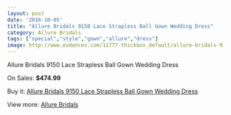 ```yaml
---
layout: post
date: '2016-10-05'
title: "Allure Bridals 9150 Lace Strapless Ball Gown Wedding Dress"
category: Allure Bridals
tags: ["special","style","gown","allure","dress"]
image: http://www.eudances.com/11777-thickbox_default/allure-bridals-9150-lace-strapless-ball-gown-wedding-dress.jpg
---
```

Allure Bridals 9150 Lace Strapless Ball Gown Wedding Dress

On Sales: **$474.99**
<a href="https://www.eudances.com/en/allure-bridals/3708-allure-bridals-9150-lace-strapless-ball-gown-wedding-dress.html"><amp-img layout="responsive" width="600" height="600" src="//www.eudances.com/11777-thickbox_default/allure-bridals-9150-lace-strapless-ball-gown-wedding-dress.jpg" alt="Allure Bridals 9150 Lace Strapless Ball Gown Wedding Dress 0" /></a>
<a href="https://www.eudances.com/en/allure-bridals/3708-allure-bridals-9150-lace-strapless-ball-gown-wedding-dress.html"><amp-img layout="responsive" width="600" height="600" src="//www.eudances.com/11778-thickbox_default/allure-bridals-9150-lace-strapless-ball-gown-wedding-dress.jpg" alt="Allure Bridals 9150 Lace Strapless Ball Gown Wedding Dress 1" /></a>
<a href="https://www.eudances.com/en/allure-bridals/3708-allure-bridals-9150-lace-strapless-ball-gown-wedding-dress.html"><amp-img layout="responsive" width="600" height="600" src="//www.eudances.com/11779-thickbox_default/allure-bridals-9150-lace-strapless-ball-gown-wedding-dress.jpg" alt="Allure Bridals 9150 Lace Strapless Ball Gown Wedding Dress 2" /></a>
<a href="https://www.eudances.com/en/allure-bridals/3708-allure-bridals-9150-lace-strapless-ball-gown-wedding-dress.html"><amp-img layout="responsive" width="600" height="600" src="//www.eudances.com/11780-thickbox_default/allure-bridals-9150-lace-strapless-ball-gown-wedding-dress.jpg" alt="Allure Bridals 9150 Lace Strapless Ball Gown Wedding Dress 3" /></a>
<a href="https://www.eudances.com/en/allure-bridals/3708-allure-bridals-9150-lace-strapless-ball-gown-wedding-dress.html"><amp-img layout="responsive" width="600" height="600" src="//www.eudances.com/11781-thickbox_default/allure-bridals-9150-lace-strapless-ball-gown-wedding-dress.jpg" alt="Allure Bridals 9150 Lace Strapless Ball Gown Wedding Dress 4" /></a>
<a href="https://www.eudances.com/en/allure-bridals/3708-allure-bridals-9150-lace-strapless-ball-gown-wedding-dress.html"><amp-img layout="responsive" width="600" height="600" src="//www.eudances.com/11782-thickbox_default/allure-bridals-9150-lace-strapless-ball-gown-wedding-dress.jpg" alt="Allure Bridals 9150 Lace Strapless Ball Gown Wedding Dress 5" /></a>

Buy it: [Allure Bridals 9150 Lace Strapless Ball Gown Wedding Dress](https://www.eudances.com/en/allure-bridals/3708-allure-bridals-9150-lace-strapless-ball-gown-wedding-dress.html "Allure Bridals 9150 Lace Strapless Ball Gown Wedding Dress")

View more: [Allure Bridals](https://www.eudances.com/en/2-allure-bridals "Allure Bridals")